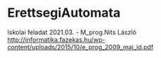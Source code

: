 # ErettsegiAutomata
Iskolai feladat 2021.03. - M_prog.Nits László
http://informatika.fazekas.hu/wp-content/uploads/2015/10/e_prog_2009_maj_id.pdf
